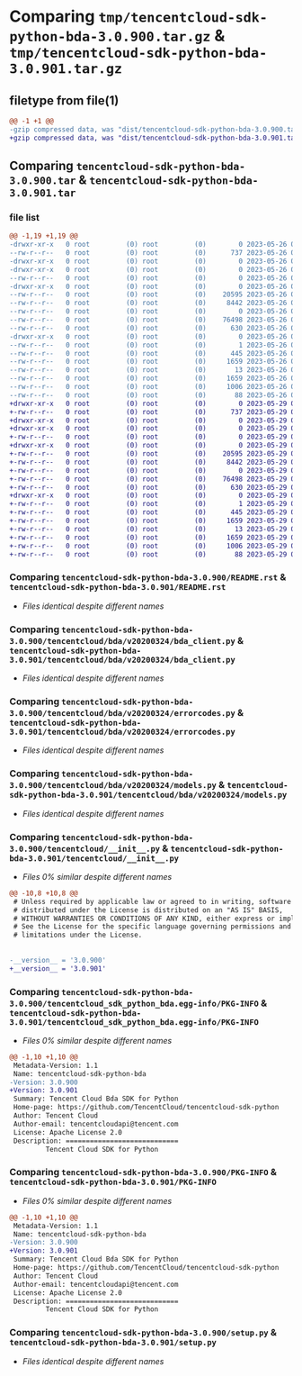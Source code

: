 # Comparing `tmp/tencentcloud-sdk-python-bda-3.0.900.tar.gz` & `tmp/tencentcloud-sdk-python-bda-3.0.901.tar.gz`

## filetype from file(1)

```diff
@@ -1 +1 @@
-gzip compressed data, was "dist/tencentcloud-sdk-python-bda-3.0.900.tar", last modified: Fri May 26 02:10:47 2023, max compression
+gzip compressed data, was "dist/tencentcloud-sdk-python-bda-3.0.901.tar", last modified: Mon May 29 02:19:20 2023, max compression
```

## Comparing `tencentcloud-sdk-python-bda-3.0.900.tar` & `tencentcloud-sdk-python-bda-3.0.901.tar`

### file list

```diff
@@ -1,19 +1,19 @@
-drwxr-xr-x   0 root         (0) root         (0)        0 2023-05-26 02:10:47.000000 tencentcloud-sdk-python-bda-3.0.900/
--rw-r--r--   0 root         (0) root         (0)      737 2023-05-26 02:10:47.000000 tencentcloud-sdk-python-bda-3.0.900/README.rst
-drwxr-xr-x   0 root         (0) root         (0)        0 2023-05-26 02:10:47.000000 tencentcloud-sdk-python-bda-3.0.900/tencentcloud/
-drwxr-xr-x   0 root         (0) root         (0)        0 2023-05-26 02:10:47.000000 tencentcloud-sdk-python-bda-3.0.900/tencentcloud/bda/
--rw-r--r--   0 root         (0) root         (0)        0 2023-05-26 02:10:47.000000 tencentcloud-sdk-python-bda-3.0.900/tencentcloud/bda/__init__.py
-drwxr-xr-x   0 root         (0) root         (0)        0 2023-05-26 02:10:47.000000 tencentcloud-sdk-python-bda-3.0.900/tencentcloud/bda/v20200324/
--rw-r--r--   0 root         (0) root         (0)    20595 2023-05-26 02:10:47.000000 tencentcloud-sdk-python-bda-3.0.900/tencentcloud/bda/v20200324/bda_client.py
--rw-r--r--   0 root         (0) root         (0)     8442 2023-05-26 02:10:47.000000 tencentcloud-sdk-python-bda-3.0.900/tencentcloud/bda/v20200324/errorcodes.py
--rw-r--r--   0 root         (0) root         (0)        0 2023-05-26 02:10:47.000000 tencentcloud-sdk-python-bda-3.0.900/tencentcloud/bda/v20200324/__init__.py
--rw-r--r--   0 root         (0) root         (0)    76498 2023-05-26 02:10:47.000000 tencentcloud-sdk-python-bda-3.0.900/tencentcloud/bda/v20200324/models.py
--rw-r--r--   0 root         (0) root         (0)      630 2023-05-26 02:10:47.000000 tencentcloud-sdk-python-bda-3.0.900/tencentcloud/__init__.py
-drwxr-xr-x   0 root         (0) root         (0)        0 2023-05-26 02:10:47.000000 tencentcloud-sdk-python-bda-3.0.900/tencentcloud_sdk_python_bda.egg-info/
--rw-r--r--   0 root         (0) root         (0)        1 2023-05-26 02:10:47.000000 tencentcloud-sdk-python-bda-3.0.900/tencentcloud_sdk_python_bda.egg-info/dependency_links.txt
--rw-r--r--   0 root         (0) root         (0)      445 2023-05-26 02:10:47.000000 tencentcloud-sdk-python-bda-3.0.900/tencentcloud_sdk_python_bda.egg-info/SOURCES.txt
--rw-r--r--   0 root         (0) root         (0)     1659 2023-05-26 02:10:47.000000 tencentcloud-sdk-python-bda-3.0.900/tencentcloud_sdk_python_bda.egg-info/PKG-INFO
--rw-r--r--   0 root         (0) root         (0)       13 2023-05-26 02:10:47.000000 tencentcloud-sdk-python-bda-3.0.900/tencentcloud_sdk_python_bda.egg-info/top_level.txt
--rw-r--r--   0 root         (0) root         (0)     1659 2023-05-26 02:10:47.000000 tencentcloud-sdk-python-bda-3.0.900/PKG-INFO
--rw-r--r--   0 root         (0) root         (0)     1006 2023-05-26 02:10:47.000000 tencentcloud-sdk-python-bda-3.0.900/setup.py
--rw-r--r--   0 root         (0) root         (0)       88 2023-05-26 02:10:47.000000 tencentcloud-sdk-python-bda-3.0.900/setup.cfg
+drwxr-xr-x   0 root         (0) root         (0)        0 2023-05-29 02:19:20.000000 tencentcloud-sdk-python-bda-3.0.901/
+-rw-r--r--   0 root         (0) root         (0)      737 2023-05-29 02:19:20.000000 tencentcloud-sdk-python-bda-3.0.901/README.rst
+drwxr-xr-x   0 root         (0) root         (0)        0 2023-05-29 02:19:20.000000 tencentcloud-sdk-python-bda-3.0.901/tencentcloud/
+drwxr-xr-x   0 root         (0) root         (0)        0 2023-05-29 02:19:20.000000 tencentcloud-sdk-python-bda-3.0.901/tencentcloud/bda/
+-rw-r--r--   0 root         (0) root         (0)        0 2023-05-29 02:19:20.000000 tencentcloud-sdk-python-bda-3.0.901/tencentcloud/bda/__init__.py
+drwxr-xr-x   0 root         (0) root         (0)        0 2023-05-29 02:19:20.000000 tencentcloud-sdk-python-bda-3.0.901/tencentcloud/bda/v20200324/
+-rw-r--r--   0 root         (0) root         (0)    20595 2023-05-29 02:19:20.000000 tencentcloud-sdk-python-bda-3.0.901/tencentcloud/bda/v20200324/bda_client.py
+-rw-r--r--   0 root         (0) root         (0)     8442 2023-05-29 02:19:20.000000 tencentcloud-sdk-python-bda-3.0.901/tencentcloud/bda/v20200324/errorcodes.py
+-rw-r--r--   0 root         (0) root         (0)        0 2023-05-29 02:19:20.000000 tencentcloud-sdk-python-bda-3.0.901/tencentcloud/bda/v20200324/__init__.py
+-rw-r--r--   0 root         (0) root         (0)    76498 2023-05-29 02:19:20.000000 tencentcloud-sdk-python-bda-3.0.901/tencentcloud/bda/v20200324/models.py
+-rw-r--r--   0 root         (0) root         (0)      630 2023-05-29 02:19:20.000000 tencentcloud-sdk-python-bda-3.0.901/tencentcloud/__init__.py
+drwxr-xr-x   0 root         (0) root         (0)        0 2023-05-29 02:19:20.000000 tencentcloud-sdk-python-bda-3.0.901/tencentcloud_sdk_python_bda.egg-info/
+-rw-r--r--   0 root         (0) root         (0)        1 2023-05-29 02:19:20.000000 tencentcloud-sdk-python-bda-3.0.901/tencentcloud_sdk_python_bda.egg-info/dependency_links.txt
+-rw-r--r--   0 root         (0) root         (0)      445 2023-05-29 02:19:20.000000 tencentcloud-sdk-python-bda-3.0.901/tencentcloud_sdk_python_bda.egg-info/SOURCES.txt
+-rw-r--r--   0 root         (0) root         (0)     1659 2023-05-29 02:19:20.000000 tencentcloud-sdk-python-bda-3.0.901/tencentcloud_sdk_python_bda.egg-info/PKG-INFO
+-rw-r--r--   0 root         (0) root         (0)       13 2023-05-29 02:19:20.000000 tencentcloud-sdk-python-bda-3.0.901/tencentcloud_sdk_python_bda.egg-info/top_level.txt
+-rw-r--r--   0 root         (0) root         (0)     1659 2023-05-29 02:19:20.000000 tencentcloud-sdk-python-bda-3.0.901/PKG-INFO
+-rw-r--r--   0 root         (0) root         (0)     1006 2023-05-29 02:19:20.000000 tencentcloud-sdk-python-bda-3.0.901/setup.py
+-rw-r--r--   0 root         (0) root         (0)       88 2023-05-29 02:19:20.000000 tencentcloud-sdk-python-bda-3.0.901/setup.cfg
```

### Comparing `tencentcloud-sdk-python-bda-3.0.900/README.rst` & `tencentcloud-sdk-python-bda-3.0.901/README.rst`

 * *Files identical despite different names*

### Comparing `tencentcloud-sdk-python-bda-3.0.900/tencentcloud/bda/v20200324/bda_client.py` & `tencentcloud-sdk-python-bda-3.0.901/tencentcloud/bda/v20200324/bda_client.py`

 * *Files identical despite different names*

### Comparing `tencentcloud-sdk-python-bda-3.0.900/tencentcloud/bda/v20200324/errorcodes.py` & `tencentcloud-sdk-python-bda-3.0.901/tencentcloud/bda/v20200324/errorcodes.py`

 * *Files identical despite different names*

### Comparing `tencentcloud-sdk-python-bda-3.0.900/tencentcloud/bda/v20200324/models.py` & `tencentcloud-sdk-python-bda-3.0.901/tencentcloud/bda/v20200324/models.py`

 * *Files identical despite different names*

### Comparing `tencentcloud-sdk-python-bda-3.0.900/tencentcloud/__init__.py` & `tencentcloud-sdk-python-bda-3.0.901/tencentcloud/__init__.py`

 * *Files 0% similar despite different names*

```diff
@@ -10,8 +10,8 @@
 # Unless required by applicable law or agreed to in writing, software
 # distributed under the License is distributed on an "AS IS" BASIS,
 # WITHOUT WARRANTIES OR CONDITIONS OF ANY KIND, either express or implied.
 # See the License for the specific language governing permissions and
 # limitations under the License.
 
 
-__version__ = '3.0.900'
+__version__ = '3.0.901'
```

### Comparing `tencentcloud-sdk-python-bda-3.0.900/tencentcloud_sdk_python_bda.egg-info/PKG-INFO` & `tencentcloud-sdk-python-bda-3.0.901/tencentcloud_sdk_python_bda.egg-info/PKG-INFO`

 * *Files 0% similar despite different names*

```diff
@@ -1,10 +1,10 @@
 Metadata-Version: 1.1
 Name: tencentcloud-sdk-python-bda
-Version: 3.0.900
+Version: 3.0.901
 Summary: Tencent Cloud Bda SDK for Python
 Home-page: https://github.com/TencentCloud/tencentcloud-sdk-python
 Author: Tencent Cloud
 Author-email: tencentcloudapi@tencent.com
 License: Apache License 2.0
 Description: ============================
         Tencent Cloud SDK for Python
```

### Comparing `tencentcloud-sdk-python-bda-3.0.900/PKG-INFO` & `tencentcloud-sdk-python-bda-3.0.901/PKG-INFO`

 * *Files 0% similar despite different names*

```diff
@@ -1,10 +1,10 @@
 Metadata-Version: 1.1
 Name: tencentcloud-sdk-python-bda
-Version: 3.0.900
+Version: 3.0.901
 Summary: Tencent Cloud Bda SDK for Python
 Home-page: https://github.com/TencentCloud/tencentcloud-sdk-python
 Author: Tencent Cloud
 Author-email: tencentcloudapi@tencent.com
 License: Apache License 2.0
 Description: ============================
         Tencent Cloud SDK for Python
```

### Comparing `tencentcloud-sdk-python-bda-3.0.900/setup.py` & `tencentcloud-sdk-python-bda-3.0.901/setup.py`

 * *Files identical despite different names*

